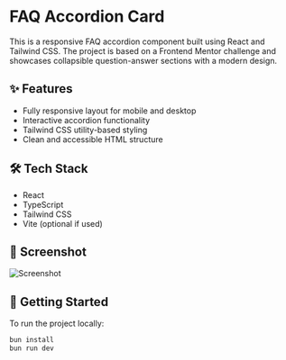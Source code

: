 # FAQ Accordion Card

This is a responsive FAQ accordion component built using React and Tailwind CSS. The project is based on a Frontend Mentor challenge and showcases collapsible question-answer sections with a modern design.

## ✨ Features

- Fully responsive layout for mobile and desktop
- Interactive accordion functionality
- Tailwind CSS utility-based styling
- Clean and accessible HTML structure

## 🛠️ Tech Stack

- React
- TypeScript
- Tailwind CSS
- Vite (optional if used)

## 📸 Screenshot

![Screenshot](./screenshot.png)

## 🚀 Getting Started

To run the project locally:

```bash
bun install
bun run dev
